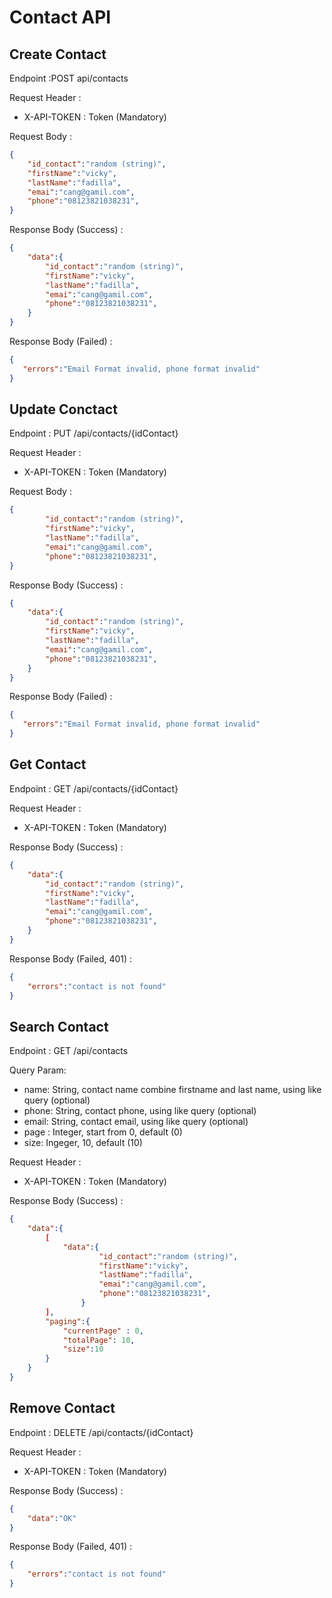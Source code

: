 # Contact API


## Create Contact

Endpoint :POST api/contacts

Request Header : 
- X-API-TOKEN : Token (Mandatory)

Request Body :

```json
{
    "id_contact":"random (string)",
    "firstName":"vicky",
    "lastName":"fadilla",
    "emai":"cang@gamil.com",
    "phone":"08123821038231",
}
```

Response Body (Success) :

```json
{
    "data":{
        "id_contact":"random (string)",
        "firstName":"vicky",
        "lastName":"fadilla",
        "emai":"cang@gamil.com",
        "phone":"08123821038231",
    }
}
```

Response Body (Failed) :


```json
{
   "errors":"Email Format invalid, phone format invalid"
}

```


## Update Conctact


Endpoint : PUT /api/contacts/{idContact}

Request Header : 
- X-API-TOKEN : Token (Mandatory)

Request Body :
```json
{
        "id_contact":"random (string)",
        "firstName":"vicky",
        "lastName":"fadilla",
        "emai":"cang@gamil.com",
        "phone":"08123821038231",
}
```

Response Body (Success) :

```json
{
    "data":{
        "id_contact":"random (string)",
        "firstName":"vicky",
        "lastName":"fadilla",
        "emai":"cang@gamil.com",
        "phone":"08123821038231",
    }
}
```

Response Body (Failed) :


```json
{
   "errors":"Email Format invalid, phone format invalid"
}
```



## Get Contact

Endpoint : GET /api/contacts/{idContact}

Request Header : 
- X-API-TOKEN : Token (Mandatory)


Response Body (Success) :

```json
{
    "data":{
        "id_contact":"random (string)",
        "firstName":"vicky",
        "lastName":"fadilla",
        "emai":"cang@gamil.com",
        "phone":"08123821038231",
    }
}
```

Response Body (Failed, 401) :
```json
{
    "errors":"contact is not found"
}
```



 
## Search Contact

Endpoint : GET /api/contacts

Query Param:
- name: String, contact name combine firstname and last name, using like query (optional)
- phone: String, contact phone, using like query (optional)
- email: String, contact email, using like query (optional)
- page : Integer, start from 0, default (0)
- size: Ingeger, 10, default (10)

Request Header : 
- X-API-TOKEN : Token (Mandatory)



Response Body (Success) :
```json
{
    "data":{
        [
            "data":{
                    "id_contact":"random (string)",
                    "firstName":"vicky",
                    "lastName":"fadilla",
                    "emai":"cang@gamil.com",
                    "phone":"08123821038231",
                }
        ],
        "paging":{
            "currentPage" : 0,
            "totalPage": 10,
            "size":10
        }
    }
}
```



## Remove Contact

Endpoint : DELETE /api/contacts/{idContact}

Request Header : 
- X-API-TOKEN : Token (Mandatory)

Response Body (Success) :
```json
{
    "data":"OK"
}
```

Response Body (Failed, 401) :
```json
{
    "errors":"contact is not found"
}
```